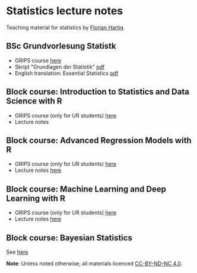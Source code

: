 # Statistics lecture notes

Teaching material for statistics by [Florian Hartig](http://www.uni-regensburg.de/biologie-vorklinische-medizin/theoretische-oekologie/mitarbeiter/hartig/index.html). 

## BSc Grundvorlesung Statistk

* GRIPS course [here](https://elearning.uni-regensburg.de/course/view.php?id=491)
* Skript "Grundlagen der Statistik" [pdf](https://www.dropbox.com/s/ow7ninhjy4zppf6/GrundlagenDerStatistik.pdf?dl=0)
* English translation: Essential Statistics [pdf](https://www.dropbox.com/s/s38ge7pjgf55qs1/EssentialStatistics.pdf?dl=0)

## Block course: Introduction to Statistics and Data Science with R

* GRIPS course (only for UR students) [here](https://elearning.uni-regensburg.de/course/view.php?id=30940)
* Lecture notes

## Block course: Advanced Regression Models with R

* GRIPS course (only for UR students) [here](https://elearning.uni-regensburg.de/course/view.php?id=30941)
* Lecture notes [here](https://theoreticalecology.github.io/AdvancedRegressionModels/)

## Block course: Machine Learning and Deep Learning with R

* GRIPS course (only for UR students) [here](https://elearning.uni-regensburg.de/course/view.php?id=37685)
* Lecture notes [here](https://theoreticalecology.github.io/machinelearning/index.html)

## Block course: Bayesian Statistics

See [here](https://github.com/florianhartig/LearningBayes) 

**Note**: Unless noted otherwise, all materials licenced [CC-BY-ND-NC 4.0](https://creativecommons.org/licenses/by-nc-nd/4.0/).
